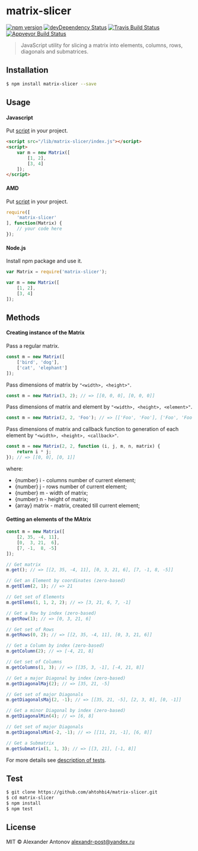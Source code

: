 matrix-slicer
==

[![npm version][version-img]][version] [![devDependency Status][dependency-img]][dependency] [![Travis Build Status][travis-img]][travis] [![Appveyor Build Status][appveyor-img]][appveyor]

[dependency-img]: https://david-dm.org/ahtohbi4/matrix-slicer/dev-status.svg
[dependency]: https://david-dm.org/ahtohbi4/matrix-slicer#info=devDependencies
[version-img]: https://badge.fury.io/js/matrix-slicer.svg
[version]: https://badge.fury.io/js/matrix-slicer
[travis-img]: https://travis-ci.org/ahtohbi4/matrix-slicer.svg?branch=master
[travis]: https://travis-ci.org/ahtohbi4/matrix-slicer
[appveyor-img]: https://ci.appveyor.com/api/projects/status/37l04qmn2ae7ccjf/branch/master?svg=true
[appveyor]: https://ci.appveyor.com/project/ahtohbi4/matrix-slicer/branch/master

> JavaScript utility for slicing a matrix into elements, columns, rows, diagonals and submatrices.

Installation
--

```bash
$ npm install matrix-slicer --save
```

Usage
--

#### Javascript

Put [script](https://raw.githubusercontent.com/ahtohbi4/matrix-slicer/master/index.js) in your project.

```html
<script src="/lib/matrix-slicer/index.js"></script>
<script>
    var m = new Matrix([
        [1, 2],
        [3, 4]
    ]);
</script>
```

#### AMD

Put [script](https://raw.githubusercontent.com/ahtohbi4/matrix-slicer/master/index.js) in your project.

```javascript
require([
    'matrix-slicer'
], function(Matrix) {
    // your code here
});
```

#### Node.js

Install npm package and use it.

```javascript
var Matrix = require('matrix-slicer');

var m = new Matrix([
    [1, 2],
    [3, 4]
]);
```

Methods
--

#### Creating instance of the Matrix

Pass a regular matrix.

```javascript
const m = new Matrix([
    ['bird', 'dog'],
    ['cat', 'elephant']
]);
```

Pass dimensions of matrix by `"<width>, <height>"`.

```javascript
const m = new Matrix(3, 2); // => [[0, 0, 0], [0, 0, 0]]
```

Pass dimensions of matrix and element by `"<width>, <height>, <element>"`.

```javascript
const m = new Matrix(2, 2, 'Foo'); // => [['Foo', 'Foo'], ['Foo', 'Foo']]
```

Pass dimensions of matrix and callback function to generation of each element by `"<width>, <height>, <callback>"`.

```javascript
const m = new Matrix(2, 2, function (i, j, m, n, matrix) {
    return i * j;
}); // => [[0, 0], [0, 1]]
```

where:
 * {number} i - columns number of current element;
 * {number} j - rows number of current element;
 * {number} m - width of matrix;
 * {number} n - height of matrix;
 * {array} matrix - matrix, created till current element;

#### Getting an elements of the MAtrix
```javascript
const m = new Matrix([
    [2, 35, -4, 11],
    [0,  3, 21,  6],
    [7, -1,  8, -5]
]);

// Get matrix
m.get(); // => [[2, 35, -4, 11], [0, 3, 21, 6], [7, -1, 8, -5]]

// Get an Element by coordinates (zero-based)
m.getElem(2, 1); // => 21

// Get set of Elements
m.getElems(1, 1, 2, 2); // => [3, 21, 6, 7, -1]

// Get a Row by index (zero-based)
m.getRow(1); // => [0, 3, 21, 6]

// Get set of Rows
m.getRows(0, 2); // => [[2, 35, -4, 11], [0, 3, 21, 6]]

// Get a Column by index (zero-based)
m.getColumn(2); // => [-4, 21, 8]

// Get set of Columns
m.getColumns(1, 3); // => [[35, 3, -1], [-4, 21, 8]]

// Get a major Diagonal by index (zero-based)
m.getDiagonalMaj(2); // => [35, 21, -5]

// Get set of major Diagonals
m.getDiagonalsMaj(2, -1); // => [[35, 21, -5], [2, 3, 8], [0, -1]]

// Get a minor Diagonal by index (zero-based)
m.getDiagonalMin(4); // => [6, 8]

// Get set of major Diagonals
m.getDiagonalsMin(-2, -1); // => [[11, 21, -1], [6, 8]]

// Get a Submatrix
m.getSubmatrix(1, 1, 3); // => [[3, 21], [-1, 8]]
```

For more details see [description of tests](https://github.com/ahtohbi4/matrix-slicer/blob/master/test/index.test.js#L43).

Test
--

```bash
$ git clone https://github.com/ahtohbi4/matrix-slicer.git
$ cd matrix-slicer
$ npm install
$ npm test
```

License
--

MIT © Alexander Antonov <alexandr-post@yandex.ru>
